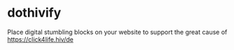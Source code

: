 dothivify
=========

Place digital stumbling blocks on your website to support the great cause of https://click4life.hiv/de
